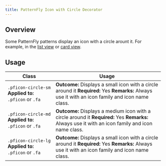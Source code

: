 ```yaml
---
title: PatternFly Icon with Circle Decorator
---
```


## Overview

Some PatternFly patterns display an icon with a circle arount it. For example, in the [list view](http://www.patternfly.org/pattern-library/content-views/list-view/#/api) or [card view](http://www.patternfly.org/pattern-library/content-views/card-view/#/api).


## Usage

| Class | Usage |
| -- | -- |
| `.pficon-circle-sm` **Applied to:** `.pficon` or `.fa` |  **Outcome:** Displays a small icon with a circle around it  **Required:** Yes **Remarks:** Always use it with an icon family and icon name class. |
| `.pficon-circle-md` **Applied to:** `.pficon` or `.fa` |  **Outcome:** Displays a medium icon with a circle around it  **Required:** Yes **Remarks:** Always use it with an icon family and icon name class. |
| `.pficon-circle-lg` **Applied to:** `.pficon` or `.fa` |  **Outcome:** Displays a small icon with a circle around it  **Required:** Yes **Remarks:** Always use it with an icon family and icon name class. |
